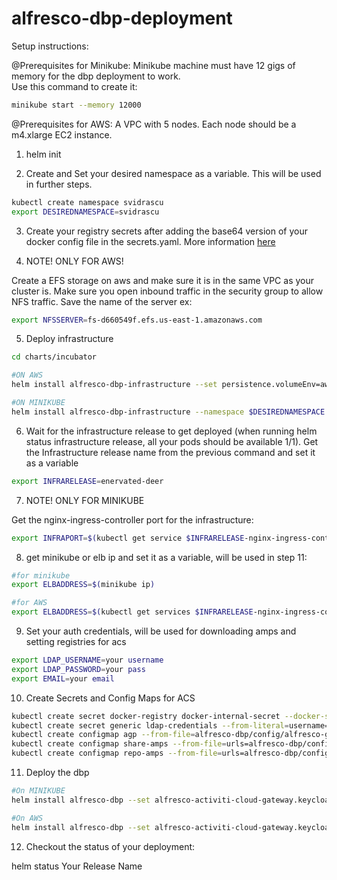 # alfresco-dbp-deployment

Setup instructions:

@Prerequisites for Minikube:
Minikube machine must have 12 gigs of memory for the dbp deployment to work.   
Use this command to create it:
```bash
minikube start --memory 12000
```
@Prerequisites for AWS:
A VPC with 5 nodes. Each node should be a m4.xlarge EC2 instance.

1. helm init

2. Create and Set your desired namespace as a variable. This will be used in further steps.
```bash
kubectl create namespace svidrascu
export DESIREDNAMESPACE=svidrascu
```

3. Create your registry secrets after adding the base64 version of your docker config file in the secrets.yaml.
More information [here](https://github.com/Alfresco/alfresco-anaxes-shipyard/blob/master/examples/README.md#prerequisites)

4. NOTE! ONLY FOR AWS!   

Create a EFS storage on aws and make sure it is in the same VPC as your cluster is. Make sure you open inbound traffic in the security group to allow NFS traffic. Save the name of the server ex: 
```bash
export NFSSERVER=fs-d660549f.efs.us-east-1.amazonaws.com
```

5. Deploy infrastructure

```bash
cd charts/incubator

#ON AWS
helm install alfresco-dbp-infrastructure --set persistence.volumeEnv=aws --set persistence.nfs.server="$NFSSERVER" --namespace $DESIREDNAMESPACE

#ON MINIKUBE
helm install alfresco-dbp-infrastructure --namespace $DESIREDNAMESPACE
```

6. Wait for the infrastructure release to get deployed (when running helm status infrastructure release, all your pods should be available 1/1).
Get the Infrastructure release name from the previous command and set it as a variable

  ```bash
export INFRARELEASE=enervated-deer
  ```

7. NOTE! ONLY FOR MINIKUBE   

Get the nginx-ingress-controller port for the infrastructure:   

```bash
export INFRAPORT=$(kubectl get service $INFRARELEASE-nginx-ingress-controller -o jsonpath={.spec.ports[0].nodePort})
```

8. get minikube or elb ip and set it as a variable, will be used in step 11:

```Bash
#for minikube
export ELBADDRESS=$(minikube ip)

#for AWS
export ELBADDRESS=$(kubectl get services $INFRARELEASE-nginx-ingress-controller --namespace=$DESIREDNAMESPACE -o jsonpath={.status.loadBalancer.ingress[0].hostname})
```

9. Set your auth credentials, will be used for downloading amps and setting registries for acs

  ```bash
  export LDAP_USERNAME=your username 
  export LDAP_PASSWORD=your pass
  export EMAIL=your email
  ```
  
10. Create Secrets and Config Maps for ACS

  ```bash
  kubectl create secret docker-registry docker-internal-secret --docker-server=docker-internal.alfresco.com --docker-username=$LDAP_USERNAME --docker-password=$LDAP_PASSWORD --docker-email=$EMAIL --namespace=$DESIREDNAMESPACE
  kubectl create secret generic ldap-credentials --from-literal=username=$LDAP_USERNAME  --from-literal=password=$LDAP_PASSWORD --namespace=$DESIREDNAMESPACE
  kubectl create configmap agp --from-file=alfresco-dbp/config/alfresco-global.properties --namespace=$DESIREDNAMESPACE
  kubectl create configmap share-amps --from-file=urls=alfresco-dbp/config/share-amps-to-apply.txt --namespace=$DESIREDNAMESPACE
  kubectl create configmap repo-amps --from-file=urls=alfresco-dbp/config/repository-amps-to-apply.txt --namespace=$DESIREDNAMESPACE
  ```

11. Deploy the dbp

  ```bash
#On MINIKUBE
helm install alfresco-dbp --set alfresco-activiti-cloud-gateway.keycloakURL="http://$ELBADDRESS:$INFRAPORT/auth/" --set alfresco-activiti-cloud-gateway.eurekaURL="http://$ELBADDRESS:$INFRAPORT/registry/" --set alfresco-activiti-cloud-gateway.rabbitmqReleaseName="$INFRARELEASE-rabbitmq" --namespace=$DESIREDNAMESPACE

#On AWS
helm install alfresco-dbp --set alfresco-activiti-cloud-gateway.keycloakURL="http://$ELBADDRESS/auth/" --set alfresco-activiti-cloud-gateway.eurekaURL="http://$ELBADDRESS/registry/" --set alfresco-activiti-cloud-gateway.rabbitmqReleaseName="$INFRARELEASE-rabbitmq" --namespace=$DESIREDNAMESPACE
  ```

12. Checkout the status of your deployment:

helm status Your Release Name
